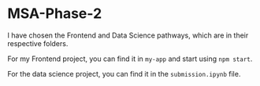 # MSA-Phase-2

I have chosen the Frontend and Data Science pathways, which are in their respective folders. 

For my Frontend project, you can find it in `my-app` and start using `npm start`. 

For the data science project, you can find it in the `submission.ipynb` file. 
